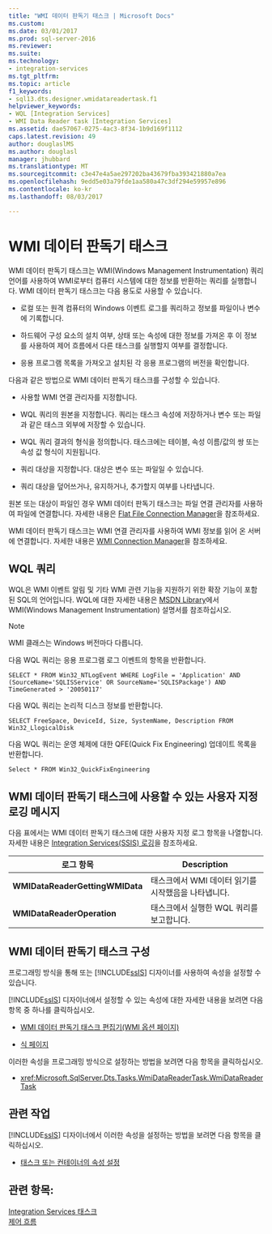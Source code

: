 ```yaml
---
title: "WMI 데이터 판독기 태스크 | Microsoft Docs"
ms.custom: 
ms.date: 03/01/2017
ms.prod: sql-server-2016
ms.reviewer: 
ms.suite: 
ms.technology:
- integration-services
ms.tgt_pltfrm: 
ms.topic: article
f1_keywords:
- sql13.dts.designer.wmidatareadertask.f1
helpviewer_keywords:
- WQL [Integration Services]
- WMI Data Reader task [Integration Services]
ms.assetid: dae57067-0275-4ac3-8f34-1b9d169f1112
caps.latest.revision: 49
author: douglaslMS
ms.author: douglasl
manager: jhubbard
ms.translationtype: MT
ms.sourcegitcommit: c3e47e4a5ae297202ba43679fba393421880a7ea
ms.openlocfilehash: 9edd5e03a79fde1aa580a47c3df294e59957e896
ms.contentlocale: ko-kr
ms.lasthandoff: 08/03/2017

---
```

# <a name="wmi-data-reader-task"></a>WMI 데이터 판독기 태스크
  WMI 데이터 판독기 태스크는 WMI(Windows Management Instrumentation) 쿼리 언어를 사용하여 WMI로부터 컴퓨터 시스템에 대한 정보를 반환하는 쿼리를 실행합니다. WMI 데이터 판독기 태스크는 다음 용도로 사용할 수 있습니다.  
  
-   로컬 또는 원격 컴퓨터의 Windows 이벤트 로그를 쿼리하고 정보를 파일이나 변수에 기록합니다.  
  
-   하드웨어 구성 요소의 설치 여부, 상태 또는 속성에 대한 정보를 가져온 후 이 정보를 사용하여 제어 흐름에서 다른 태스크를 실행할지 여부를 결정합니다.  
  
-   응용 프로그램 목록을 가져오고 설치된 각 응용 프로그램의 버전을 확인합니다.  
  
 다음과 같은 방법으로 WMI 데이터 판독기 태스크를 구성할 수 있습니다.  
  
-   사용할 WMI 연결 관리자를 지정합니다.  
  
-   WQL 쿼리의 원본을 지정합니다. 쿼리는 태스크 속성에 저장하거나 변수 또는 파일과 같은 태스크 외부에 저장할 수 있습니다.  
  
-   WQL 쿼리 결과의 형식을 정의합니다. 태스크에는 테이블, 속성 이름/값의 쌍 또는 속성 값 형식이 지원됩니다.  
  
-   쿼리 대상을 지정합니다. 대상은 변수 또는 파일일 수 있습니다.  
  
-   쿼리 대상을 덮어쓰거나, 유지하거나, 추가할지 여부를 나타냅니다.  
  
 원본 또는 대상이 파일인 경우 WMI 데이터 판독기 태스크는 파일 연결 관리자를 사용하여 파일에 연결합니다. 자세한 내용은 [Flat File Connection Manager](../../integration-services/connection-manager/flat-file-connection-manager.md)을 참조하세요.  
  
 WMI 데이터 판독기 태스크는 WMI 연결 관리자를 사용하여 WMI 정보를 읽어 온 서버에 연결합니다. 자세한 내용은 [WMI Connection Manager](../../integration-services/connection-manager/wmi-connection-manager.md)을 참조하세요.  
  
## <a name="wql-query"></a>WQL 쿼리  
 WQL은 WMI 이벤트 알림 및 기타 WMI 관련 기능을 지원하기 위한 확장 기능이 포함된 SQL의 언어입니다. WQL에 대한 자세한 내용은 [MSDN Library](http://go.microsoft.com/fwlink/?linkid=7022)에서 WMI(Windows Management Instrumentation) 설명서를 참조하십시오.  
  
> [!NOTE]  
>  WMI 클래스는 Windows 버전마다 다릅니다.  
  
 다음 WQL 쿼리는 응용 프로그램 로그 이벤트의 항목을 반환합니다.  
  
```  
SELECT * FROM Win32_NTLogEvent WHERE LogFile = 'Application' AND (SourceName='SQLISService' OR SourceName='SQLISPackage') AND TimeGenerated > '20050117'  
```  
  
 다음 WQL 쿼리는 논리적 디스크 정보를 반환합니다.  
  
```  
SELECT FreeSpace, DeviceId, Size, SystemName, Description FROM Win32_LlogicalDisk  
```  
  
 다음 WQL 쿼리는 운영 체제에 대한 QFE(Quick Fix Engineering) 업데이트 목록을 반환합니다.  
  
```  
Select * FROM Win32_QuickFixEngineering  
```  
  
## <a name="custom-logging-messages-available-on-the-wmi-data-reader-task"></a>WMI 데이터 판독기 태스크에 사용할 수 있는 사용자 지정 로깅 메시지  
 다음 표에서는 WMI 데이터 판독기 태스크에 대한 사용자 지정 로그 항목을 나열합니다. 자세한 내용은 [Integration Services&#40;SSIS&#41; 로깅](../../integration-services/performance/integration-services-ssis-logging.md)을 참조하세요.  
  
|로그 항목|Description|  
|---------------|-----------------|  
|**WMIDataReaderGettingWMIData**|태스크에서 WMI 데이터 읽기를 시작했음을 나타냅니다.|  
|**WMIDataReaderOperation**|태스크에서 실행한 WQL 쿼리를 보고합니다.|  
  
## <a name="configuration-of-the-wmi-data-reader-task"></a>WMI 데이터 판독기 태스크 구성  
 프로그래밍 방식을 통해 또는 [!INCLUDE[ssIS](../../includes/ssis-md.md)] 디자이너를 사용하여 속성을 설정할 수 있습니다.  
  
 [!INCLUDE[ssIS](../../includes/ssis-md.md)] 디자이너에서 설정할 수 있는 속성에 대한 자세한 내용을 보려면 다음 항목 중 하나를 클릭하십시오.  
  
-   [WMI 데이터 판독기 태스크 편집기&#40;WMI 옵션 페이지&#41;](../../integration-services/control-flow/wmi-data-reader-task-editor-wmi-options-page.md)  
  
-   [식 페이지](../../integration-services/expressions/expressions-page.md)  
  
 이러한 속성을 프로그래밍 방식으로 설정하는 방법을 보려면 다음 항목을 클릭하십시오.  
  
-   <xref:Microsoft.SqlServer.Dts.Tasks.WmiDataReaderTask.WmiDataReaderTask>  
  
## <a name="related-tasks"></a>관련 작업  
 [!INCLUDE[ssIS](../../includes/ssis-md.md)] 디자이너에서 이러한 속성을 설정하는 방법을 보려면 다음 항목을 클릭하십시오.  
  
-   [태스크 또는 컨테이너의 속성 설정](http://msdn.microsoft.com/library/52d47ca4-fb8c-493d-8b2b-48bb269f859b)  
  
## <a name="see-also"></a>관련 항목:  
 [Integration Services 태스크](../../integration-services/control-flow/integration-services-tasks.md)   
 [제어 흐름](../../integration-services/control-flow/control-flow.md)  
  
  
